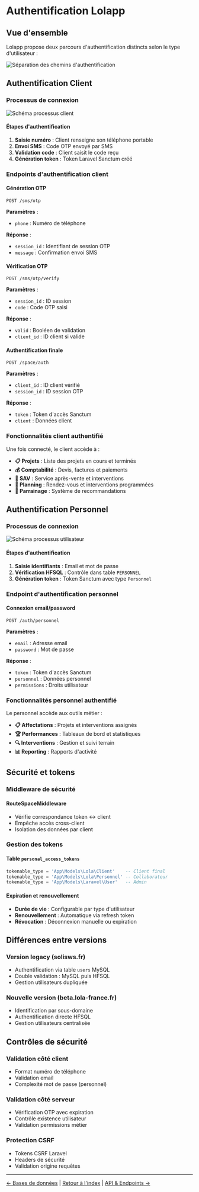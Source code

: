 # Authentification Lolapp

## Vue d'ensemble

Lolapp propose deux parcours d'authentification distincts selon le type d'utilisateur :

![Séparation des chemins d'authentification](https://i.imgur.com/BO8KpTo.png)

## Authentification Client

### Processus de connexion

![Schéma processus client](https://i.imgur.com/ZkkvHnl.png)

#### Étapes d'authentification

1. **Saisie numéro** : Client renseigne son téléphone portable
2. **Envoi SMS** : Code OTP envoyé par SMS
3. **Validation code** : Client saisit le code reçu
4. **Génération token** : Token Laravel Sanctum créé

### Endpoints d'authentification client

#### Génération OTP

```http
POST /sms/otp
```

**Paramètres** :

* `phone` : Numéro de téléphone

**Réponse** :

* `session_id` : Identifiant de session OTP
* `message` : Confirmation envoi SMS

#### Vérification OTP

```http
POST /sms/otp/verify
```

**Paramètres** :

* `session_id` : ID session
* `code` : Code OTP saisi

**Réponse** :

* `valid` : Booléen de validation
* `client_id` : ID client si valide

#### Authentification finale

```http
POST /space/auth
```

**Paramètres** :

* `client_id` : ID client vérifié
* `session_id` : ID session OTP

**Réponse** :

* `token` : Token d'accès Sanctum
* `client` : Données client

### Fonctionnalités client authentifié

Une fois connecté, le client accède à :

* **📋 Projets** : Liste des projets en cours et terminés
* **💰 Comptabilité** : Devis, factures et paiements
* **🔧 SAV** : Service après-vente et interventions
* **📅 Planning** : Rendez-vous et interventions programmées
* **👥 Parrainage** : Système de recommandations

## Authentification Personnel

### Processus de connexion

![Schéma processus utilisateur](https://i.imgur.com/v9uiTIu.png)

#### Étapes d'authentification

1. **Saisie identifiants** : Email et mot de passe
2. **Vérification HFSQL** : Contrôle dans table `PERSONNEL`
3. **Génération token** : Token Sanctum avec type `Personnel`

### Endpoint d'authentification personnel

#### Connexion email/password

```http
POST /auth/personnel
```

**Paramètres** :

* `email` : Adresse email
* `password` : Mot de passe

**Réponse** :

* `token` : Token d'accès Sanctum
* `personnel` : Données personnel
* `permissions` : Droits utilisateur

### Fonctionnalités personnel authentifié

Le personnel accède aux outils métier :

* **📋 Affectations** : Projets et interventions assignés
* **🏆 Performances** : Tableaux de bord et statistiques
* **🔍 Interventions** : Gestion et suivi terrain
* **📊 Reporting** : Rapports d'activité

## Sécurité et tokens

### Middleware de sécurité

#### RouteSpaceMiddleware

* Vérifie correspondance token ↔ client
* Empêche accès cross-client
* Isolation des données par client

### Gestion des tokens

#### Table `personal_access_tokens`

```sql
tokenable_type = 'App\Models\Lola\Client'    -- Client final
tokenable_type = 'App\Models\Lola\Personnel' -- Collaborateur  
tokenable_type = 'App\Models\Laravel\User'   -- Admin
```

#### Expiration et renouvellement

* **Durée de vie** : Configurable par type d'utilisateur
* **Renouvellement** : Automatique via refresh token
* **Révocation** : Déconnexion manuelle ou expiration

## Différences entre versions

### Version legacy (solisws.fr)

* Authentification via table `users` MySQL
* Double validation : MySQL puis HFSQL
* Gestion utilisateurs dupliquée

### Nouvelle version (beta.lola-france.fr)

* Identification par sous-domaine
* Authentification directe HFSQL
* Gestion utilisateurs centralisée

## Contrôles de sécurité

### Validation côté client

* Format numéro de téléphone
* Validation email
* Complexité mot de passe (personnel)

### Validation côté serveur

* Vérification OTP avec expiration
* Contrôle existence utilisateur
* Validation permissions métier

### Protection CSRF

* Tokens CSRF Laravel
* Headers de sécurité
* Validation origine requêtes

***

[← Bases de données](databases.md) | [Retour à l'index](README.md) | [API & Endpoints →](api.md)
